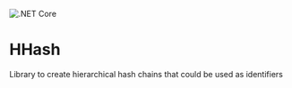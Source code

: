 ![.NET Core](https://github.com/EugeneKrapivin/HHash/workflows/.NET%20Core/badge.svg?branch=master)

# HHash
Library to create hierarchical hash chains that could be used as identifiers
